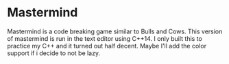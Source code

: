 # Mastermind
Mastermind is a code breaking game similar to Bulls and Cows. 
This version of mastermind is run in the text editor using C++14. 
I only built this to practice my C++ and it turned out half decent.
Maybe I'll add the color support if i decide to not be lazy.